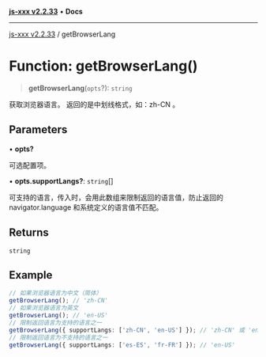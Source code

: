 [**js-xxx v2.2.33**](../README.md) • **Docs**

***

[js-xxx v2.2.33](../README.md) / getBrowserLang

# Function: getBrowserLang()

> **getBrowserLang**(`opts`?): `string`

获取浏览器语言。
返回的是中划线格式，如：zh-CN 。

## Parameters

• **opts?**

可选配置项。

• **opts.supportLangs?**: `string`[]

可支持的语言，传入时，会用此数组来限制返回的语言值，防止返回的 navigator.language 和系统定义的语言值不匹配。

## Returns

`string`

## Example

```ts
// 如果浏览器语言为中文（简体）
getBrowserLang(); // 'zh-CN'
// 如果浏览器语言为英文
getBrowserLang(); // 'en-US'
// 限制返回语言为支持的语言之一
getBrowserLang({ supportLangs: ['zh-CN', 'en-US'] }); // 'zh-CN' 或 'en-US'
// 限制返回语言为不支持的语言之一
getBrowserLang({ supportLangs: ['es-ES', 'fr-FR'] }); // 'en-US'
```
